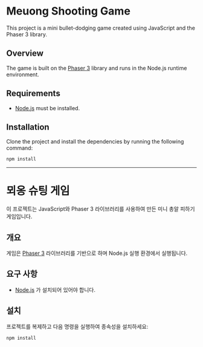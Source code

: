 # Meuong Shooting Game

This project is a mini bullet-dodging game created using JavaScript and the Phaser 3 library.

## Overview

The game is built on the [Phaser 3](https://phaser.io/phaser3) library and runs in the Node.js runtime environment.

## Requirements

- [Node.js](https://nodejs.org/) must be installed.

## Installation

Clone the project and install the dependencies by running the following command:

```bash
npm install
```

<hr>

# 뫼옹 슈팅 게임

이 프로젝트는 JavaScript와 Phaser 3 라이브러리를 사용하여 만든 미니 총알 피하기 게임입니다.

## 개요

게임은 [Phaser 3](https://phaser.io/phaser3) 라이브러리를 기반으로 하며 Node.js 실행 환경에서 실행됩니다.

## 요구 사항

- [Node.js](https://nodejs.org/) 가 설치되어 있어야 합니다.

## 설치

프로젝트를 복제하고 다음 명령을 실행하여 종속성을 설치하세요:

```bash
npm install

